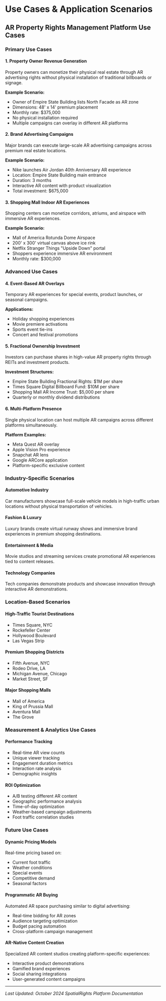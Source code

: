 # Use Cases & Application Scenarios

## AR Property Rights Management Platform Use Cases

### Primary Use Cases

#### 1. Property Owner Revenue Generation
Property owners can monetize their physical real estate through AR advertising rights without physical installation of traditional billboards or signage.

**Example Scenario:**
- Owner of Empire State Building lists North Facade as AR zone
- Dimensions: 48' x 14' premium placement
- Monthly rate: $375,000
- No physical installation required
- Multiple campaigns can overlay in different AR platforms

#### 2. Brand Advertising Campaigns
Major brands can execute large-scale AR advertising campaigns across premium real estate locations.

**Example Scenario:**
- Nike launches Air Jordan 40th Anniversary AR experience
- Location: Empire State Building main entrance
- Duration: 3 months
- Interactive AR content with product visualization
- Total investment: $675,000

#### 3. Shopping Mall Indoor AR Experiences
Shopping centers can monetize corridors, atriums, and airspace with immersive AR experiences.

**Example Scenario:**
- Mall of America Rotunda Dome Airspace
- 200' x 300' virtual canvas above ice rink
- Netflix Stranger Things "Upside Down" portal
- Shoppers experience immersive AR environment
- Monthly rate: $300,000

### Advanced Use Cases

#### 4. Event-Based AR Overlays
Temporary AR experiences for special events, product launches, or seasonal campaigns.

**Applications:**
- Holiday shopping experiences
- Movie premiere activations
- Sports event tie-ins
- Concert and festival promotions

#### 5. Fractional Ownership Investment
Investors can purchase shares in high-value AR property rights through REITs and investment products.

**Investment Structures:**
- Empire State Building Fractional Rights: $1M per share
- Times Square Digital Billboard Fund: $10M per share
- Shopping Mall AR Income Trust: $5,000 per share
- Quarterly or monthly dividend distributions

#### 6. Multi-Platform Presence
Single physical location can host multiple AR campaigns across different platforms simultaneously.

**Platform Examples:**
- Meta Quest AR overlay
- Apple Vision Pro experience
- Snapchat AR lens
- Google ARCore application
- Platform-specific exclusive content

### Industry-Specific Scenarios

#### Automotive Industry
Car manufacturers showcase full-scale vehicle models in high-traffic urban locations without physical transportation of vehicles.

#### Fashion & Luxury
Luxury brands create virtual runway shows and immersive brand experiences in premium shopping destinations.

#### Entertainment & Media
Movie studios and streaming services create promotional AR experiences tied to content releases.

#### Technology Companies
Tech companies demonstrate products and showcase innovation through interactive AR demonstrations.

### Location-Based Scenarios

#### High-Traffic Tourist Destinations
- Times Square, NYC
- Rockefeller Center
- Hollywood Boulevard
- Las Vegas Strip

#### Premium Shopping Districts
- Fifth Avenue, NYC
- Rodeo Drive, LA
- Michigan Avenue, Chicago
- Market Street, SF

#### Major Shopping Malls
- Mall of America
- King of Prussia Mall
- Aventura Mall
- The Grove

### Measurement & Analytics Use Cases

#### Performance Tracking
- Real-time AR view counts
- Unique viewer tracking
- Engagement duration metrics
- Interaction rate analysis
- Demographic insights

#### ROI Optimization
- A/B testing different AR content
- Geographic performance analysis
- Time-of-day optimization
- Weather-based campaign adjustments
- Foot traffic correlation studies

### Future Use Cases

#### Dynamic Pricing Models
Real-time pricing based on:
- Current foot traffic
- Weather conditions
- Special events
- Competitive demand
- Seasonal factors

#### Programmatic AR Buying
Automated AR space purchasing similar to digital advertising:
- Real-time bidding for AR zones
- Audience targeting optimization
- Budget pacing automation
- Cross-platform campaign management

#### AR-Native Content Creation
Specialized AR content studios creating platform-specific experiences:
- Interactive product demonstrations
- Gamified brand experiences
- Social sharing integrations
- User-generated content campaigns

---

*Last Updated: October 2024*
*SpatialRights Platform Documentation*
